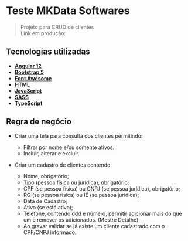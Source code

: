 # Teste MKData Softwares

> Projeto para CRUD de clientes</br>
> Link em produção: 

## Tecnologias utilizadas
- [**Angular 12**](https://angular.io)
- [**Bootstrap 5**](https://getbootstrap.com)
- [**Font Awesome**](https://fontawesome.com)
- [**HTML**](https://developer.mozilla.org/pt-BR/docs/Web/HTML)
- [**JavaScript**](https://developer.mozilla.org/pt-BR/docs/Web/JavaScript)
- [**SASS**](https://sass-lang.com)
- [**TypeScript**](https://www.typescriptlang.org)

## Regra de negócio

- Criar uma tela para consulta dos clientes permitindo:
  - Filtrar por nome e/ou somente ativos.
  - Incluir, alterar e excluir.

- Criar um cadastro de clientes contendo: 
  - Nome, obrigatório;
  - Tipo (pessoa física ou jurídica), obrigatório;
  - CPF (se pessoa física) ou CNPJ (se pessoa jurídica), obrigatório;
  - RG (se pessoa física) ou IE (se pessoa jurídica);
  - Data de Cadastro;
  - Ativo (se está ativo);     
  - Telefone, contendo ddd e número, permitir adicionar mais do que um e remover os adicionados. (Mestre Detalhe)
  - Ao gravar validar se já existe um cliente cadastrado com o CPF/CNPJ informado.